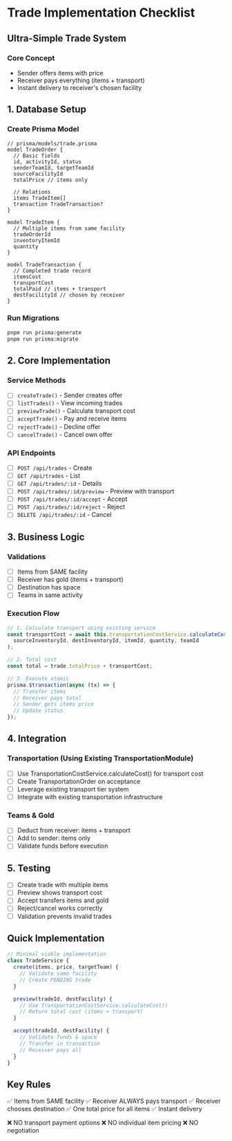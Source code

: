 # Trade Implementation Checklist

## Ultra-Simple Trade System

### Core Concept
- Sender offers items with price
- Receiver pays everything (items + transport)
- Instant delivery to receiver's chosen facility

## 1. Database Setup

### Create Prisma Model
```prisma
// prisma/models/trade.prisma
model TradeOrder {
  // Basic fields
  id, activityId, status
  senderTeamId, targetTeamId
  sourceFacilityId
  totalPrice // items only

  // Relations
  items TradeItem[]
  transaction TradeTransaction?
}

model TradeItem {
  // Multiple items from same facility
  tradeOrderId
  inventoryItemId
  quantity
}

model TradeTransaction {
  // Completed trade record
  itemsCost
  transportCost
  totalPaid // items + transport
  destFacilityId // chosen by receiver
}
```

### Run Migrations
```bash
pnpm run prisma:generate
pnpm run prisma:migrate
```

## 2. Core Implementation

### Service Methods
- [ ] `createTrade()` - Sender creates offer
- [ ] `listTrades()` - View incoming trades
- [ ] `previewTrade()` - Calculate transport cost
- [ ] `acceptTrade()` - Pay and receive items
- [ ] `rejectTrade()` - Decline offer
- [ ] `cancelTrade()` - Cancel own offer

### API Endpoints
- [ ] `POST /api/trades` - Create
- [ ] `GET /api/trades` - List
- [ ] `GET /api/trades/:id` - Details
- [ ] `POST /api/trades/:id/preview` - Preview with transport
- [ ] `POST /api/trades/:id/accept` - Accept
- [ ] `POST /api/trades/:id/reject` - Reject
- [ ] `DELETE /api/trades/:id` - Cancel

## 3. Business Logic

### Validations
- [ ] Items from SAME facility
- [ ] Receiver has gold (items + transport)
- [ ] Destination has space
- [ ] Teams in same activity

### Execution Flow
```typescript
// 1. Calculate transport using existing service
const transportCost = await this.transportationCostService.calculateCost(
  sourceInventoryId, destInventoryId, itemId, quantity, teamId
);

// 2. Total cost
const total = trade.totalPrice + transportCost;

// 3. Execute atomic
prisma.$transaction(async (tx) => {
  // Transfer items
  // Receiver pays total
  // Sender gets items price
  // Update status
});
```

## 4. Integration

### Transportation (Using Existing TransportationModule)
- [ ] Use TransportationCostService.calculateCost() for transport cost
- [ ] Create TransportationOrder on acceptance
- [ ] Leverage existing transport tier system
- [ ] Integrate with existing transportation infrastructure

### Teams & Gold
- [ ] Deduct from receiver: items + transport
- [ ] Add to sender: items only
- [ ] Validate funds before execution

## 5. Testing

- [ ] Create trade with multiple items
- [ ] Preview shows transport cost
- [ ] Accept transfers items and gold
- [ ] Reject/cancel works correctly
- [ ] Validation prevents invalid trades

## Quick Implementation

```typescript
// Minimal viable implementation
class TradeService {
  create(items, price, targetTeam) {
    // Validate same facility
    // Create PENDING trade
  }

  preview(tradeId, destFacility) {
    // Use TransportationCostService.calculateCost()
    // Return total cost (items + transport)
  }

  accept(tradeId, destFacility) {
    // Validate funds & space
    // Transfer in transaction
    // Receiver pays all
  }
}
```

## Key Rules

✅ Items from SAME facility
✅ Receiver ALWAYS pays transport
✅ Receiver chooses destination
✅ One total price for all items
✅ Instant delivery

❌ NO transport payment options
❌ NO individual item pricing
❌ NO negotiation